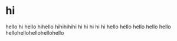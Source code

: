 # hi
hello
hi hello
hihello
hihihihihi
hi hi hi hi hi
hello hello hello hello hello
hellohellohellohellohello
